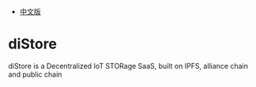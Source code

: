 * [中文版](./README_CN.md)

# diStore
diStore is a Decentralized IoT STORage SaaS, built on IPFS, alliance chain and public chain
